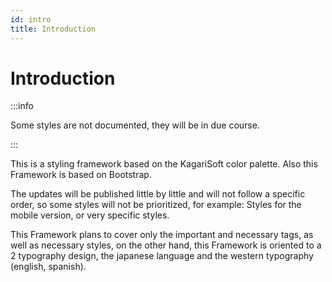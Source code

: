 ```yaml
---
id: intro
title: Introduction
---
```

# Introduction

:::info

Some styles are not documented, they will be in due course.

:::

This is a styling framework based on the KagariSoft color palette. Also this Framework is based on Bootstrap.

The updates will be published little by little and will not follow a specific order, so some styles will not be prioritized, for example: Styles for the mobile version, or very specific styles.

This Framework plans to cover only the important and necessary tags, as well as necessary styles, on the other hand, this Framework is oriented to a 2 typography design, the japanese language and the western typography (english, spanish).
